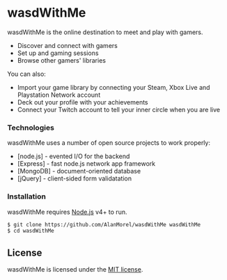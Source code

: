 # wasdWithMe

wasdWithMe is the online destination to meet and play with gamers.

  - Discover and connect with gamers
  - Set up and gaming sessions
  - Browse other gamers' libraries

You can also:
  - Import your game library by connecting your Steam, Xbox Live and Playstation Network account
  - Deck out your profile with your achievements
  - Connect your Twitch account to tell your inner circle when you are live

### Technologies

wasdWithMe uses a number of open source projects to work properly:

* [node.js] - evented I/O for the backend
* [Express] - fast node.js network app framework
* [MongoDB] - document-oriented database
* [jQuery] - client-sided form validatation

### Installation

wasdWithMe requires [Node.js](https://nodejs.org/) v4+ to run.

```sh
$ git clone https://github.com/AlanMorel/wasdWithMe wasdWithMe
$ cd wasdWithMe
```

## License

wasdWithMe is licensed under the [MIT license](LICENSE).